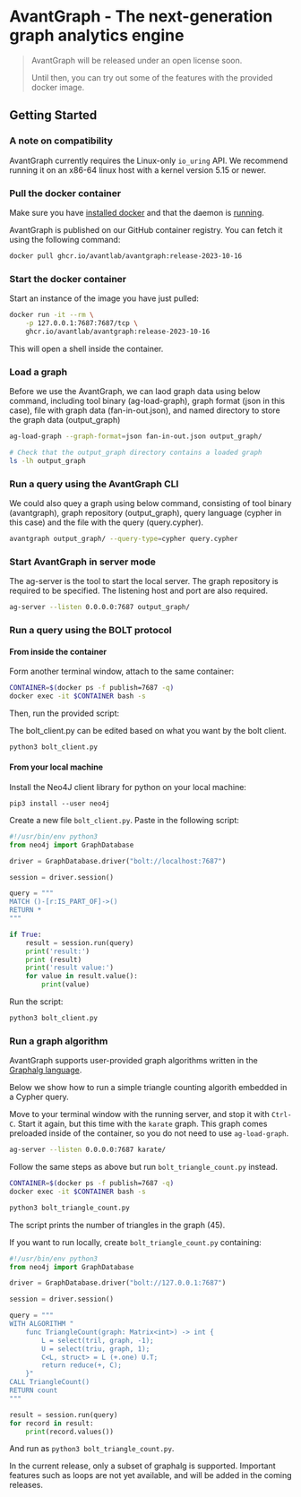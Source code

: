 # AvantGraph - The next-generation graph analytics engine
> AvantGraph will be released under an open license soon.
>
> Until then, you can try out some of the features with the provided docker image.

## Getting Started

### A note on compatibility
AvantGraph currently requires the Linux-only `io_uring` API.
We recommend running it on an x86-64 linux host with a kernel version 5.15 or newer.

### Pull the docker container
Make sure you have [installed docker](https://docs.docker.com/engine/install/) and that the daemon is [running](https://docs.docker.com/config/daemon/start/).

AvantGraph is published on our GitHub container registry.
You can fetch it using the following command:

```bash
docker pull ghcr.io/avantlab/avantgraph:release-2023-10-16
```

### Start the docker container
Start an instance of the image you have just pulled:

```bash
docker run -it --rm \
    -p 127.0.0.1:7687:7687/tcp \
    ghcr.io/avantlab/avantgraph:release-2023-10-16
```

This will open a shell inside the container. 

### Load a graph

Before we use the AvantGraph, we can laod graph data using below command, including tool binary (ag-load-graph), graph format (json in this case), file with graph data (fan-in-out.json), and named directory to store the graph data (output_graph)

```bash
ag-load-graph --graph-format=json fan-in-out.json output_graph/

# Check that the output_graph directory contains a loaded graph
ls -lh output_graph
```

### Run a query using the AvantGraph CLI

We could also quey a graph using below command, consisting of tool binary (avantgraph), graph repository (output_graph),  query language (cypher in this case) and the file with the query (query.cypher).

```bash
avantgraph output_graph/ --query-type=cypher query.cypher
```

### Start AvantGraph in server mode

The ag-server is the tool to start the local server. The graph repository is required to be specified. The listening host and port are also required.

```bash
ag-server --listen 0.0.0.0:7687 output_graph/
```

### Run a query using the BOLT protocol

#### From inside the container
Form another terminal window, attach to the same container:

```bash
CONTAINER=$(docker ps -f publish=7687 -q)
docker exec -it $CONTAINER bash -s
```

Then, run the provided script:

The bolt_client.py can be edited based on what you want by the bolt client.

```bash
python3 bolt_client.py
```

#### From your local machine
Install the Neo4J client library for python on your local machine:

```
pip3 install --user neo4j
```

Create a new file `bolt_client.py`.
Paste in the following script:

```python
#!/usr/bin/env python3
from neo4j import GraphDatabase

driver = GraphDatabase.driver("bolt://localhost:7687")

session = driver.session()

query = """
MATCH ()-[r:IS_PART_OF]->()
RETURN *
"""

if True:
    result = session.run(query)
    print('result:')
    print (result)
    print('result value:')
    for value in result.value():
        print(value)
```

Run the script:

```bash
python3 bolt_client.py
```

### Run a graph algorithm
AvantGraph supports user-provided graph algorithms written in the [Graphalg language](https://repository.tudelft.nl/islandora/object/uuid%3A1b5f0236-87f2-41f0-8af8-0911cb3b4d54?collection=education).

Below we show how to run a simple triangle counting algorith embedded in a Cypher query.

Move to your terminal window with the running server, and stop it with `Ctrl-C`.
Start it again, but this time with the `karate` graph.
This graph comes preloaded inside of the container, so you do not need to use `ag-load-graph`.

```bash
ag-server --listen 0.0.0.0:7687 karate/
```

Follow the same steps as above but run `bolt_triangle_count.py` instead.

```bash
CONTAINER=$(docker ps -f publish=7687 -q)
docker exec -it $CONTAINER bash -s

python3 bolt_triangle_count.py
```

The script prints the number of triangles in the graph (45).

If you want to run locally, create `bolt_triangle_count.py` containing:

```python
#!/usr/bin/env python3
from neo4j import GraphDatabase

driver = GraphDatabase.driver("bolt://127.0.0.1:7687")

session = driver.session()

query = """
WITH ALGORITHM "
    func TriangleCount(graph: Matrix<int>) -> int {
        L = select(tril, graph, -1);
        U = select(triu, graph, 1);
        C<L, struct> = L (+.one) U.T;
        return reduce(+, C);
    }"
CALL TriangleCount()
RETURN count
"""

result = session.run(query)
for record in result:
    print(record.values())

```

And run as `python3 bolt_triangle_count.py`.

In the current release, only a subset of graphalg is supported.
Important features such as loops are not yet available, and will be added in the coming releases.
